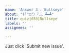 ```yaml
---
name: 'Answer 3 : Bullseye'
about: "(╯°□°）╯︵ ┻━┻"
title: quiz|650|Bullseye
labels: ''
assignees: ''

---
```


Just click 'Submit new issue'.
